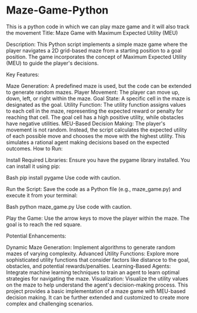 # Maze-Game-Python
This is a python code in which we can play maze game and it will also track the movement
Title: Maze Game with Maximum Expected Utility (MEU)

Description:
This Python script implements a simple maze game where the player navigates a 2D grid-based maze from a starting position to a goal position. The game incorporates the concept of Maximum Expected Utility (MEU) to guide the player's decisions.

Key Features:

Maze Generation: A predefined maze is used, but the code can be extended to generate random mazes.
Player Movement: The player can move up, down, left, or right within the maze.
Goal State: A specific cell in the maze is designated as the goal.
Utility Function: The utility function assigns values to each cell in the maze, representing the expected reward or penalty for reaching that cell. The goal cell has a high positive utility, while obstacles have negative utilities.
MEU-Based Decision Making: The player's movement is not random. Instead, the script calculates the expected utility of each possible move and chooses the move with the highest utility. This simulates a rational agent making decisions based on the expected outcomes.
How to Run:

Install Required Libraries:
Ensure you have the pygame library installed. You can install it using pip:

Bash
pip install pygame
Use code with caution.

Run the Script:
Save the code as a Python file (e.g., maze_game.py) and execute it from your terminal:

Bash
python maze_game.py
Use code with caution.

Play the Game:
Use the arrow keys to move the player within the maze. The goal is to reach the red square.

Potential Enhancements:

Dynamic Maze Generation: Implement algorithms to generate random mazes of varying complexity.
Advanced Utility Functions: Explore more sophisticated utility functions that consider factors like distance to the goal, obstacles, and potential rewards/penalties.
Learning-Based Agents: Integrate machine learning techniques to train an agent to learn optimal strategies for navigating the maze.
Visualization: Visualize the utility values on the maze to help understand the agent's decision-making process.
This project provides a basic implementation of a maze game with MEU-based decision making. It can be further extended and customized to create more complex and challenging scenarios.
